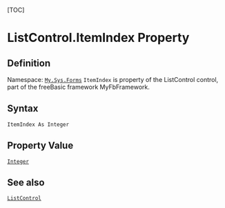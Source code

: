 [TOC]
# ListControl.ItemIndex Property

## Definition
Namespace: [`My.Sys.Forms`](My.Sys.Forms.md)
`ItemIndex` is property of the ListControl control, part of the freeBasic framework MyFbFramework.
## Syntax
```freeBasic
ItemIndex As Integer
```
## Property Value
[`Integer`]("https://www.freebasic.net/wiki/KeyPgInteger")
## See also
[`ListControl`](ListControl.md)
